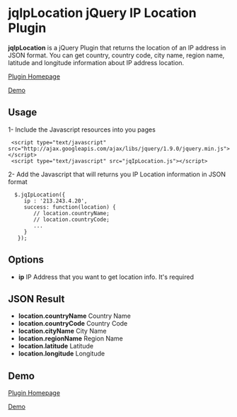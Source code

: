 jqIpLocation  jQuery IP Location Plugin
============

**jqIpLocation** is a jQuery Plugin that returns the location of an IP address in JSON format. You can get country, country code, city name, region name, latitude and longitude information about IP address location.

[Plugin Homepage](http://jquery-plugins.net/jqIpLocation/jqIpLocation.html)

[Demo](http://jquery-plugins.net/jqIpLocation/jqIpLocation_demo.html)


## Usage
1- Include the Javascript resources into you pages <head>

     <script type="text/javascript" src="http://ajax.googleapis.com/ajax/libs/jquery/1.9.0/jquery.min.js"></script>
     <script type="text/javascript" src="jqIpLocation.js"></script>

2- Add the Javascript that will returns you IP Location information in JSON format

      $.jqIpLocation({
         ip : '213.243.4.20',
         success: function(location) {	          
            // location.countryName;
            // location.countryCode;
            ...
         }
       });
    

## Options

- **ip**
  IP Address that you want to get location info. It's required


## JSON Result

- **location.countryName**
  Country Name
- **location.countryCode**
  Country Code
- **location.cityName**
  City Name
- **location.regionName**
  Region Name
- **location.latitude**
  Latitude
- **location.longitude**
  Longitude


## Demo

[Plugin Homepage](http://jquery-plugins.net/jqIpLocation/jqIpLocation.html)

[Demo](http://jquery-plugins.net/jqIpLocation/jqIpLocation_demo.html)
